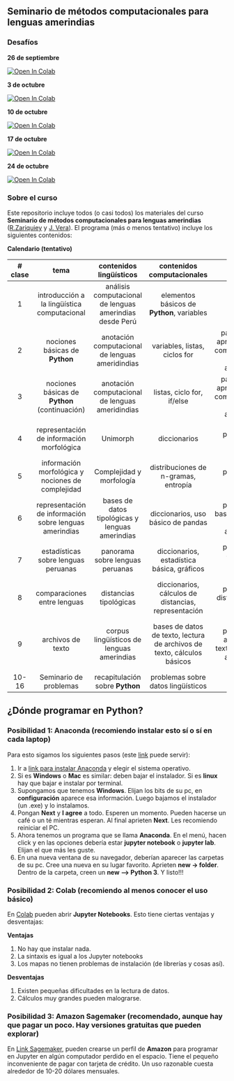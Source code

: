 ## Seminario de métodos computacionales para lenguas amerindias

### Desafíos

**26 de septiembre**

[![Open In Colab](https://colab.research.google.com/assets/colab-badge.svg)](http://colab.research.google.com/github/javiervz/seminario-computacion-lenguas-amerindias/blob/main/códigos/semana-7/1-desafíos.ipynb) 

**3 de octubre**

[![Open In Colab](https://colab.research.google.com/assets/colab-badge.svg)](http://colab.research.google.com/github/javiervz/seminario-computacion-lenguas-amerindias/blob/main/códigos/semana-8/2-desafíos.ipynb) 

**10 de octubre**

[![Open In Colab](https://colab.research.google.com/assets/colab-badge.svg)](http://colab.research.google.com/github/javiervz/seminario-computacion-lenguas-amerindias/blob/main/códigos/semana-9/2-desafíos.ipynb) 

**17 de octubre**

[![Open In Colab](https://colab.research.google.com/assets/colab-badge.svg)](http://colab.research.google.com/github/javiervz/seminario-computacion-lenguas-amerindias/blob/main/códigos/semana-10/2-desafíos.ipynb) 

**24 de octubre**

[![Open In Colab](https://colab.research.google.com/assets/colab-badge.svg)](http://colab.research.google.com/github/javiervz/seminario-computacion-lenguas-amerindias/blob/main/códigos/semana-11/1-bases-de-datos.ipynb) 

### Sobre el curso

Este repositorio incluye todos (o casi todos) los materiales del curso **Seminario de métodos computacionales para lenguas amerindias** ([R.Zariquiey](https://github.com/rzariquiey) y [J. Vera](https://github.com/javiervz)). El programa (más o menos tentativo) incluye los siguientes contenidos:

**Calendario (tentativo)**

| # clase | tema | contenidos lingüísticos | contenidos computacionales | papers | tareas | guías |
| :-: | :-: | :-: | :-: | :-: | :-: | :-: |
| 1 | introducción a la lingüística computacional | análisis computacional de lenguas amerindias desde Perú | elementos básicos de **Python**, variables |  |  |
| 2 | nociones básicas de **Python** | anotación computacional de lenguas ameridindias | variables, listas, ciclos for | papers sobre aproximaciones computacionales a lenguas amerindias |  | guía sobre ciclo for |         
| 3 | nociones básicas de **Python** (continuación) | anotación computacional de lenguas ameridindias | listas, ciclo for, if/else | papers sobre aproximaciones computacionales a lenguas amerindias |   |   |
| 4 | representación de información morfológica | Unimorph | diccionarios | paper sobre Unimorph | tarea 1 | guía sobre manejo de strings, n-gramas |
| 5 | información morfológica y nociones de complejidad | Complejidad y morfología | distribuciones de n-gramas, entropía | paper sobre entropía |  |  |
| 6 | representación de información sobre lenguas amerindias | bases de datos tipológicas y lenguas amerindias | diccionarios, uso básico de pandas | paper sobre bases de datos y lenguas amerindias |  |
| 7 | estadísticas sobre lenguas peruanas | panorama sobre lenguas peruanas | diccionarios, estadística básica, gráficos | paper sobre estado de lenguas peruanas | entrega tarea 1, tarea 2 |
| 8 | comparaciones entre lenguas | distancias tipológicas | diccionarios, cálculos de distancias, representación | paper sobre distancias entre lenguas |  |
| 9 | archivos de texto | corpus lingüísticos de lenguas amerindias | bases de datos de texto, lectura de archivos de texto, cálculos básicos | paper sobre archivos de texto en lenguas amerindias|  | guía sobre nociones de complejidad y lenguas amerindias |
| 10-16 | Seminario de problemas | recapitulación sobre **Python** | problemas sobre datos lingüísticos | | entrega tarea 2 | 


## ¿Dónde programar en **Python**?

### Posibilidad 1: **Anaconda** (recomiendo instalar esto sí o sí en cada laptop)

Para esto sigamos los siguientes pasos (este [link](https://medium.com/saturdays-ai/empezando-a-usar-jupyter-notebook-para-python-parte-1-instalaci%C3%B3n-94e97b4c5f37) puede servir):

1. Ir a [link para instalar Anaconda](https://docs.anaconda.com/anaconda/install/) y elegir el sistema operativo.
2. Si es **Windows** o **Mac** es similar: deben bajar el instalador. Si es **linux** hay que bajar e instalar por terminal.
3. Supongamos que tenemos **Windows**. Elijan los bits de su pc, en **configuración** aparece esa información. Luego bajamos el instalador (un .exe) y lo instalamos.
4. Pongan **Next** y **I agree** a todo. Esperen un momento. Pueden hacerse un café o un té mientras esperan. Al final aprieten **Next**. Les recomiendo reiniciar el PC.
5. Ahora tenemos un programa que se llama **Anaconda**. En el menú, hacen click y en las opciones debería estar **jupyter notebook** o **jupyter lab**. Elijan el que más les guste. 
6. En una nueva ventana de su navegador, deberían aparecer las carpetas de su pc. Cree una nueva en su lugar favorito. Aprieten **new -> folder**. Dentro de la carpeta, creen un **new --> Python 3**. Y listo!!!

### Posibilidad 2: **Colab** (recomiendo al menos conocer el uso básico)

En [Colab](https://colab.research.google.com/) pueden abrir **Jupyter Notebooks**. Esto tiene ciertas ventajas y desventajas:

**Ventajas**

1. No hay que instalar nada. 
2. La sintaxis es igual a los Jupyter notebooks
3. Los mapas no tienen problemas de instalación (de librerías y cosas así). 

**Desventajas**

1. Existen pequeñas dificultades en la lectura de datos.
2. Cálculos muy grandes pueden malograrse.

### Posibilidad 3: Amazon Sagemaker (recomendado, aunque hay que pagar un poco. Hay versiones gratuitas que pueden explorar)

En [Link Sagemaker](https://aws.amazon.com/es/pm/sagemaker/), pueden crearse un perfil de **Amazon** para programar en Jupyter en algún computador perdido en el espacio. Tiene el pequeño inconveniente de pagar con tarjeta de crédito. Un uso razonable cuesta alrededor de 10-20 dólares mensuales. 

